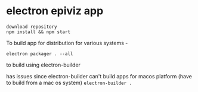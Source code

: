 # electron epiviz app

```
download repository
npm install && npm start
```

To build app for distribution for various systems -

`electron packager . --all  `

to build using electron-builder

has issues since electron-builder can't build apps for macos platform (have to build from a mac os system)
`electron-builder .`
